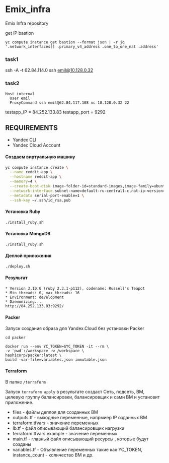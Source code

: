 # Emix_infra
Emix Infra repository

get IP bastion

```
yc compute instance get bastion --format json | -r jq '.network_interfaces[] .primary_v4_address .one_to_one_nat .address'
```



### task1

ssh -A -t 62.84.114.0 ssh emil@10.128.0.32


### task2

```
Host internal
  User emil
  ProxyCommand ssh emil@62.84.117.108 nc 10.128.0.32 22
```


testapp_IP = 84.252.133.83
testapp_port = 9292

REQUIREMENTS
------------
* Yandex CLI
* Yandec Cloud Account

#### Создаем виртуальную машину
```bash
yc compute instance create \
  --name reddit-app \
  --hostname reddit-app \
  --memory=4 \
  --create-boot-disk image-folder-id=standard-images,image-family=ubuntu-1604-lts,size=10GB \
  --network-interface subnet-name=default-ru-central1-c,nat-ip-version=ipv4 \
  --metadata serial-port-enable=1 \
  --ssh-key ~/.ssh/id_rsa.pub
```

#### Установка Ruby

```bash
./install_ruby.sh
```
#### Установка MongoDB

```bash
./install_ruby.sh
```

#### Деплой приложения

```bash
./deploy.sh
```

#### Результат
```
* Version 3.10.0 (ruby 2.3.1-p112), codename: Russell's Teapot
* Min threads: 0, max threads: 16
* Environment: development
* Daemonizing...
http://84.252.133.83:9292/
```

#### Packer

Запуск создания образа для Yandex.Cloud без установки Packer



```
cd packer

docker run --env YC_TOKEN=$YC_TOKEN -it --rm \
-v `pwd`:/workspace -w /workspace \
hashicorp/packer:latest \
build -var-file=variables.json immutable.json

```


#### Terraform

В папке `/terraform`

Запуск `terraform apply` в результате создаст
Сеть, подсеть, ВМ, целевую группу балансировки, балансировщик и сами ВМ и установит приложение.

* files	- файлы деплоя для созданных ВМ			
* outputs.tf - выходные переменные, напрмиер IP озданных ВМ			
* terraform.tfvars - значение переменных
* lb.tf - файл описывающий балансировщик нагрузки
* terraform.tfvars.example - значение переменных
* main.tf - главный файл описывающий ресурсы , которые будут созданы
* variables.tf - Объявление переменных такие как YC_TOKEN, instance_count - количество ВМ и др.

